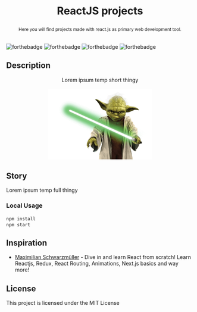 <h1 align="center">ReactJS projects</h1>

<div align="center">
  <sub>Here you will find projects made with react.js as primary web development tool.</sub>
</div>

<br/>

![forthebadge](https://forthebadge.com/images/badges/you-didnt-ask-for-this.svg)
![forthebadge](https://forthebadge.com/images/badges/built-with-love.svg)
![forthebadge](http://forthebadge.com/images/badges/makes-people-smile.svg)
![forthebadge](https://forthebadge.com/images/badges/powered-by-water.svg)

## Description
<div align="center">
  Lorem ipsum temp short thingy
  <br/>
  <br/>
  <img width="278" height="188" src="Star Wars DB/src/assets/images/SWPNG.png" />
</div>

## Story
Lorem ipsum temp full thingy
                            
### Local Usage
```
npm install
npm start
```

## Inspiration
* [Maximilian Schwarzmüller](https://www.udemy.com/react-the-complete-guide-incl-redux/) - Dive in and learn React from scratch! Learn Reactjs, Redux, React Routing, Animations, Next.js basics and way more!

## License
This project is licensed under the MIT License

